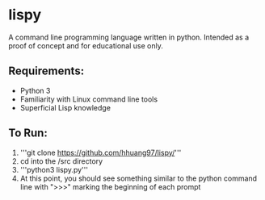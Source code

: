 # lispy

A command line programming language written in python. Intended as a proof of concept and for educational use only.

## Requirements:
- Python 3
- Familiarity with Linux command line tools
- Superficial Lisp knowledge

## To Run:
1. '''git clone https://github.com/hhuang97/lispy/'''
2. cd into the /src directory
3. '''python3 lispy.py'''
4. At this point, you should see something similar to the python command line with ">>>" marking the beginning of each prompt
